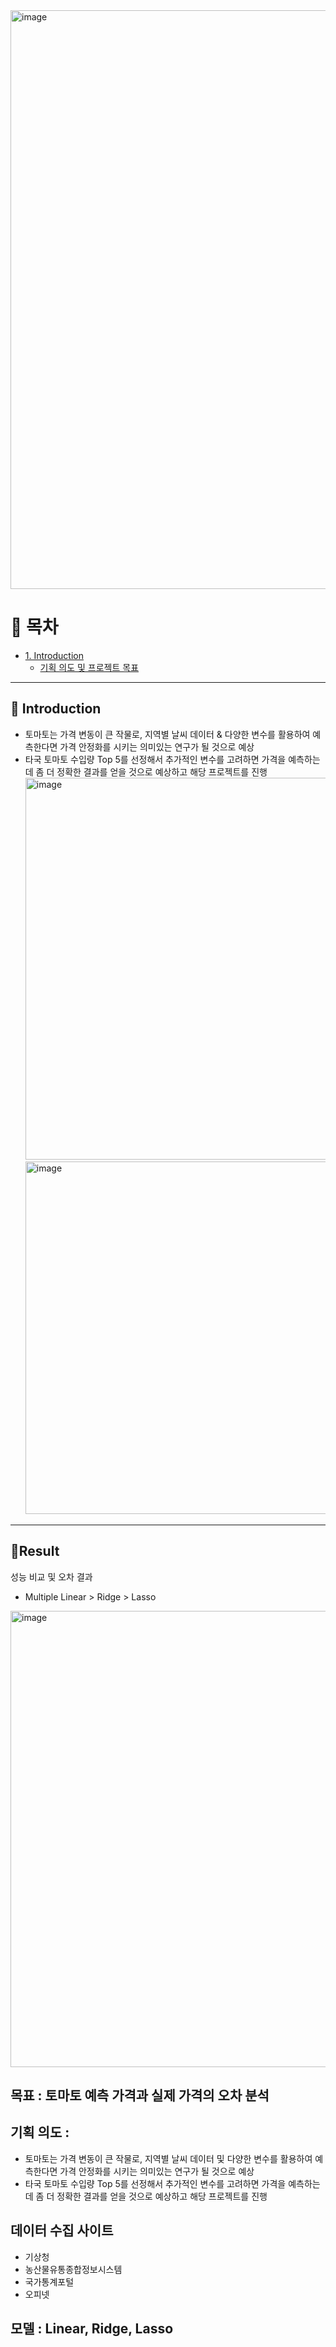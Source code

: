 <img width="926" alt="image" src="https://user-images.githubusercontent.com/104750108/184321347-d7decdef-5b89-4fa3-9aa9-7ef57b782b9d.png">



# 📑 목차
* [1. Introduction](#-1-Introduction)
  * [기획 의도 및 프로젝트 목표](#-기획-의도-및-프로젝트-목표)

----------
## :tomato: Introduction
- 토마토는 가격 변동이 큰 작물로, 지역별 날씨 데이터 & 다양한 변수를 활용하여  예측한다면 가격 안정화를 시키는 의미있는 연구가 될 것으로 예상
- 타국 토마토 수입량 Top 5를 선정해서 추가적인 변수를 고려하면 가격을 예측하는데 좀 더 정확한 결과를 얻을 것으로 예상하고 해당 프로젝트를 진행
<img width="611" alt="image" src="https://user-images.githubusercontent.com/104750108/184447585-ef4b82b1-db09-47a1-aec5-63a4c7273eb5.png"> <img width="564" alt="image" src="https://user-images.githubusercontent.com/104750108/184447632-1b9eb8b3-6814-41c0-a373-a9e3ece594e9.png">


----------
## 🎯Result

성능 비교 및 오차 결과
- Multiple Linear > Ridge > Lasso
<img width="730" alt="image" src="https://user-images.githubusercontent.com/104750108/184448121-743c8346-8e65-4756-be9a-c4bcbd9f1302.png">




## 목표 : 토마토 예측 가격과 실제 가격의 오차 분석
## 기획 의도 : 
- 토마토는 가격 변동이 큰 작물로, 지역별 날씨 데이터 및 다양한 변수를 활용하여 예측한다면 가격 안정화를 시키는 의미있는 연구가 될 것으로 예상
- 타국 토마토 수입량 Top 5를 선정해서 추가적인 변수를 고려하면 가격을 예측하는데 좀 더 정확한 결과를 얻을 것으로 예상하고 해당 프로젝트를 진행 
## 데이터 수집 사이트
- 기상청
- 농산물유통종합정보시스템
- 국가통계포털
- 오피넷
## 모델 : Linear, Ridge, Lasso
